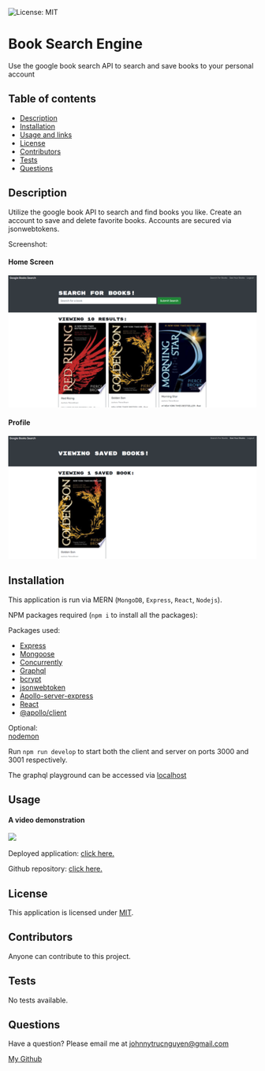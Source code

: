 ![License: MIT](https://img.shields.io/badge/License-MIT-yellow.svg)
# Book Search Engine
Use the google book search API to search and save books to your personal account

## Table of contents
* [Description](#description)
* [Installation](#installation)
* [Usage and links](#usage)
* [License](#license)
* [Contributors](#contributors)
* [Tests](#tests)
* [Questions](#questions)

## Description

Utilize the google book API to search and find books you like.  Create an account to save and delete favorite books.  Accounts are secured via jsonwebtokens.

Screenshot:

<h4> Home Screen </h4>
<img src ='./readmeAssets/front_page.png'/>

<h4> Profile </h4>
<img src='./readmeAssets/profile.png'/>

## Installation

This application is run via MERN (`MongoDB`, `Express`, `React`, `Nodejs`).


NPM packages required (`npm i` to install all the packages):

Packages used:
<ul>
<li><a href="https://www.npmjs.com/package/express">Express</a></li>
<li><a href="https://www.npmjs.com/package/mongoose">Mongoose</a></li>
<li><a href="https://www.npmjs.com/package/concurrently">Concurrently</a></li>
<li><a href="https://www.npmjs.com/package/graphql">Graphql</a></li>
<li><a href="https://www.npmjs.com/package/bcrypt">bcrypt</a></li>
<li><a href="https://www.npmjs.com/package/jsonwebtoken">jsonwebtoken</a></li>
<li><a href="https://www.npmjs.com/package/apollo-server-express">Apollo-server-express</a></li>
<li><a href="https://reactjs.org/">React</a></li>
<li><a href="https://www.npmjs.com/package/@apollo/client">@apollo/client</a></li>
</ul>

Optional:<br/>
[nodemon](https://www.npmjs.com/package/nodemon)

Run `npm run develop` to start both the client and server on ports 3000 and 3001 respectively.

The graphql playground can be accessed via [localhost](http://www.localhost:3001/graphql)

## Usage

<h4> A video demonstration </h4>
<img src = './readmeAssets/demonstration.gif'>

Deployed application: [click here.](https://jtn-book-search.herokuapp.com/)

Github repository: [click here.](https://github.com/NguyenJohnnyT/book-search-v2)

## License

This application is licensed under [MIT]((https://opensource.org/licenses/MIT)).

## Contributors

Anyone can contribute to this project.

## Tests

No tests available.

## Questions
Have a question? Please email me at johnnytrucnguyen@gmail.com

[My Github](https://www.github.com/nguyenjohnnyt)
